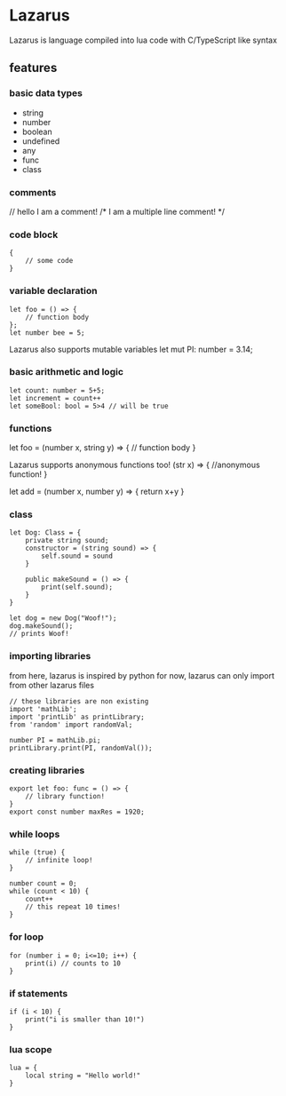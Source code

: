 # Lazarus 
Lazarus is language compiled into lua code with C/TypeScript like syntax

## features
### basic data types
- string
- number
- boolean 
- undefined
- any
- func
- class
### comments
// hello I am a comment!
/*  I am 
    a multiple
    line
    comment!
*/


### code block
```
{
    // some code
}
```
### variable declaration
```
let foo = () => {
    // function body
};
let number bee = 5;
```

Lazarus also supports mutable variables
let mut PI: number = 3.14;
### basic arithmetic and logic
```
let count: number = 5+5;
let increment = count++
let someBool: bool = 5>4 // will be true
```
### functions

let foo = (number x, string y) => {
    // function body
}

Lazarus supports anonymous functions too!
(str x) => {
    //anonymous function!
}

let add = (number x, number y) => {
    return x+y
}

### class
```
let Dog: Class = {
    private string sound;
    constructor = (string sound) => {
        self.sound = sound
    }

    public makeSound = () => {
        print(self.sound);
    }
}

let dog = new Dog("Woof!");
dog.makeSound();
// prints Woof!
```

### importing libraries
from here, lazarus is inspired by python
for now, lazarus can only import from other lazarus files
```
// these libraries are non existing
import 'mathLib';
import 'printLib' as printLibrary;
from 'random' import randomVal;

number PI = mathLib.pi;
printLibrary.print(PI, randomVal());
```

### creating libraries
```
export let foo: func = () => {
    // library function!
}
export const number maxRes = 1920;
```

### while loops
```
while (true) {
    // infinite loop!
}
```

```
number count = 0;
while (count < 10) {
    count++
    // this repeat 10 times!
}
```

### for loop
```
for (number i = 0; i<=10; i++) {
    print(i) // counts to 10
}
```

### if statements
```
if (i < 10) {
    print("i is smaller than 10!")
}
```

### lua scope
```
lua = {
    local string = "Hello world!"
}
```
